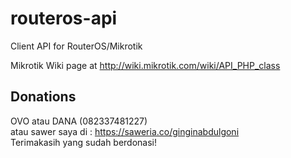 # routeros-api

Client API for RouterOS/Mikrotik

Mikrotik Wiki page at http://wiki.mikrotik.com/wiki/API_PHP_class

## Donations

OVO atau DANA (082337481227) <br>
atau sawer saya di : https://saweria.co/ginginabdulgoni <br>
Terimakasih yang sudah berdonasi!
